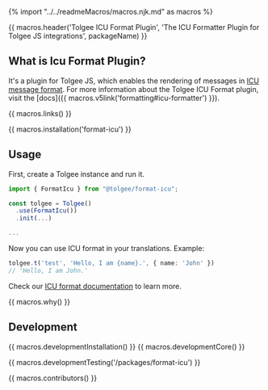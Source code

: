 {% import "../../readmeMacros/macros.njk.md" as macros %}

{{ macros.header('Tolgee ICU Format Plugin', 'The ICU Formatter Plugin for Tolgee JS integrations', packageName) }}

## What is Icu Format Plugin?
It's a plugin for Tolgee JS, which enables the rendering of messages in [ICU message format](https://tolgee.io/platform/icu_message_format).
For more information about the Tolgee ICU Format plugin, visit the [docs]({{ macros.v5link('formatting#icu-formatter') }}).

{{ macros.links() }}

{{ macros.installation('format-icu') }}

## Usage

First, create a Tolgee instance and run it.

```ts
import { FormatIcu } from "@tolgee/format-icu";

const tolgee = Tolgee()
  .use(FormatIcu())
  .init(...)

...
```

Now you can use ICU format in your translations. Example:

```ts
tolgee.t('test', 'Hello, I am {name}.', { name: 'John' })
// 'Hello, I am John.'
```

Check our [ICU format documentation](https://tolgee.io/platform/icu_message_format) to learn more.

{{ macros.why() }}

## Development
{{ macros.developmentInstallation() }}
{{ macros.developmentCore() }}

{{ macros.developmentTesting('/packages/format-icu') }}

{{ macros.contributors() }}
